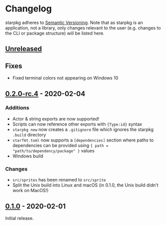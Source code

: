 # Changelog

starpkg adheres to [Semantic Versioning](https://semver.org/spec/v2.0.0.html). Note that as starpkg is an application, not a library, only changes relevant to the user (e.g. changes to the CLI or package structure) will be listed here.

## [Unreleased]
## Fixes
- Fixed terminal colors not appearing on Windows 10

## [0.2.0-rc.4] - 2020-02-04
### Additions
- Actor & string exports are now supported!
- Scripts can now reference other exports with `{Type:id}` syntax
- `starpkg new` now creates a `.gitignore` file which ignores the starpkg `.build` directory
- `starfmt.toml` now supports a `[dependencies]` section where paths to dependencies can be provided using `{ path = "path/to/dependency/package" }` values
- Windows build

### Changes
- `src/sprites` has been renamed to `src/sprite`
- Split the Unix build into Linux and macOS (in 0.1.0, the Unix build didn't work on MacOS!)

## [0.1.0] - 2020-02-01
Initial release.

[Unreleased]: https://github.com/nanaian/starpkg/compare/v0.2.0-rc.4...HEAD
[0.2.0-rc.4]: https://github.com/nanaian/starpkg/compare/v0.1.0...v0.2.0-rc.4
[0.1.0]: https://github.com/nanaian/starpkg/releases/tag/v0.1.0
